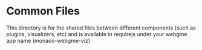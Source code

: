 # Common Files
This directory is for the shared files between different components (such as plugins, visualizers, etc) and is available in requirejs under your webgme app name (monaco-webgme-viz)
